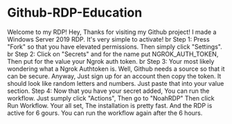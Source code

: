 # Github-RDP-Education
Welcome to my RDP!
Hey, Thanks for visiting my Github project! I made a Windows Server 2019 RDP. It's very simple to activate!
br
Step 1: Press "Fork" so that you have elevated permissions. Then simply click "Settings".
br
Step 2: Click on "Secrets" and for the name put NGROK_AUTH_TOKEN, Then put for the value your Ngrok auth token.
br
Step 3: Your most likely wondering what a Ngrok Authtoken is. Well, Github needs a source so that it can be secure. Anyway, Just sign up for an account then copy the token. It should look like random letters and numbers. Just paste that into your value section.
Step 4: Now that you have your secret added, You can run the workflow. Just sumply click "Actions", Then go to "NoahRDP" Then click Run Workflow. Your all set, The installation is pretty fast. And the RDP is active for 6 gours. You can run the workflow again after the 6 hours.

